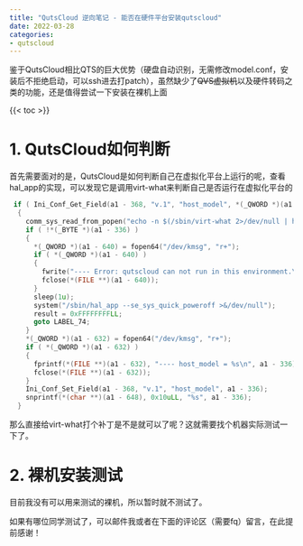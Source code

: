 ```yaml
---
title: "QutsCloud 逆向笔记 - 能否在硬件平台安装qutscloud"
date: 2022-03-28
categories:
- qutscloud
---
```




鉴于QutsCloud相比QTS的巨大优势（硬盘自动识别，无需修改model.conf，安装后不拒绝启动，可以ssh进去打patch），虽然缺少了~~QVS虚拟机~~以及硬件转码之类的功能，还是值得尝试一下安装在裸机上面



<!--more-->

{{< toc >}}



# 1. QutsCloud如何判断



首先需要面对的是，QutsCloud是如何判断自己在虚拟化平台上运行的呢，查看hal_app的实现，可以发现它是调用virt-what来判断自己是否运行在虚拟化平台的

```c
 if ( Ini_Conf_Get_Field(a1 - 368, "v.1", "host_model", *(_QWORD *)(a1 - 648), 16LL) <= 0 )
  {
    comm_sys_read_from_popen("echo -n $(/sbin/virt-what 2>/dev/null | head -n 1)", a1 - 336, 64LL);
    if ( !*(_BYTE *)(a1 - 336) )
    {
      *(_QWORD *)(a1 - 640) = fopen64("/dev/kmsg", "r+");
      if ( *(_QWORD *)(a1 - 640) )
      {
        fwrite("---- Error: qutscloud can not run in this environment.\n", 1uLL, 0x37uLL, *(FILE **)(a1 - 640));
        fclose(*(FILE **)(a1 - 640));
      }
      sleep(1u);
      system("/sbin/hal_app --se_sys_quick_poweroff >&/dev/null");
      result = 0xFFFFFFFFLL;
      goto LABEL_74;
    }
    *(_QWORD *)(a1 - 632) = fopen64("/dev/kmsg", "r+");
    if ( *(_QWORD *)(a1 - 632) )
    {
      fprintf(*(FILE **)(a1 - 632), "---- host_model = %s\n", a1 - 336);
      fclose(*(FILE **)(a1 - 632));
    }
    Ini_Conf_Set_Field(a1 - 368, "v.1", "host_model", a1 - 336);
    snprintf(*(char **)(a1 - 648), 0x10uLL, "%s", a1 - 336);
  }
```



那么直接给virt-what打个补丁是不是就可以了呢？这就需要找个机器实际测试一下了。



# 2. 裸机安装测试



目前我没有可以用来测试的裸机，所以暂时就不测试了。

如果有哪位同学测试了，可以邮件我或者在下面的评论区（需要fq）留言，在此提前感谢！
